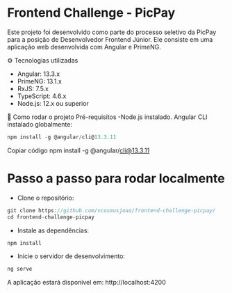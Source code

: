 # Frontend Challenge - PicPay

Este projeto foi desenvolvido como parte do processo seletivo da PicPay para a posição de Desenvolvedor Frontend Júnior. Ele consiste em uma aplicação web desenvolvida com Angular e PrimeNG.

⚙️ Tecnologias utilizadas
- Angular: 13.3.x
- PrimeNG: 13.1.x
- RxJS: 7.5.x
- TypeScript: 4.6.x
- Node.js: 12.x ou superior

🚀 Como rodar o projeto
Pré-requisitos
-Node.js instalado.
Angular CLI instalado globalmente:
```javascript
npm install -g @angular/cli@13.3.11
```
Copiar código
npm install -g @angular/cli@13.3.11

# Passo a passo para rodar localmente
- Clone o repositório:
```javascript
git clone https://github.com/vcosmusjoao/frontend-challenge-picpay/
cd frontend-challenge-picpay
```
- Instale as dependências:
```javascript
npm install
```
- Inicie o servidor de desenvolvimento:
```javascript
ng serve
```

A aplicação estará disponível em: http://localhost:4200
